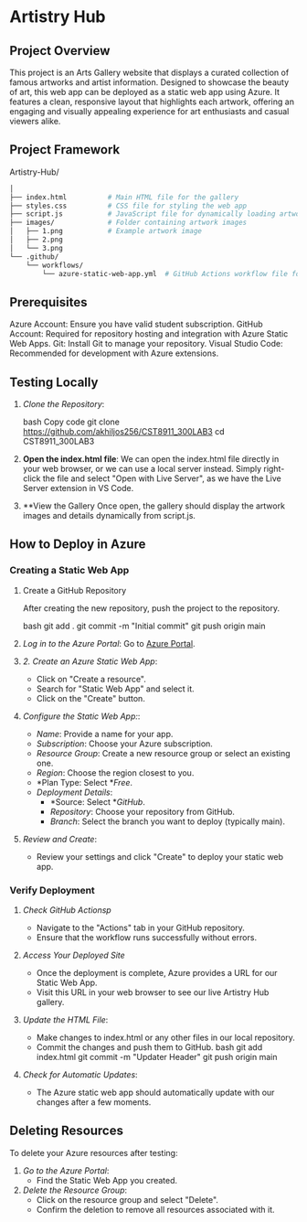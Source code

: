 # Artistry Hub

## Project Overview

This project is an Arts Gallery website that displays a curated collection of famous artworks and artist information. Designed to showcase the beauty of art, this web app can be deployed as a static web app using Azure. It features a clean, responsive layout that highlights each artwork, offering an engaging and visually appealing experience for art enthusiasts and casual viewers alike.

## Project Framework

Artistry-Hub/

```bash
│
├── index.html          # Main HTML file for the gallery
├── styles.css          # CSS file for styling the web app
├── script.js           # JavaScript file for dynamically loading artworks
├── images/             # Folder containing artwork images
│   ├── 1.png           # Example artwork image
│   ├── 2.png
│   └── 3.png
└── .github/
    └── workflows/
        └── azure-static-web-app.yml  # GitHub Actions workflow file for Azure deployment
```


## Prerequisites

Azure Account: Ensure you have valid student subscription.
GitHub Account: Required for repository hosting and integration with Azure Static Web Apps.
Git: Install Git to manage your repository.
Visual Studio Code: Recommended for development with Azure extensions.

## Testing Locally

1. *Clone the Repository*:

    bash
    Copy code
    git clone https://github.com/akhiljos256/CST8911_300LAB3
    cd CST8911_300LAB3
   

2. **Open the index.html file**:
   We can open the index.html file directly in your web browser, or we can use a local server instead. 
   Simply right-click the file and select "Open with Live Server", as we have the Live Server extension in VS Code.

3. **View the Gallery
   Once open, the gallery should display the artwork images and details dynamically from script.js.


## How to Deploy in Azure

### Creating a Static Web App

1. Create a GitHub Repository
   
   After creating the new repository, push the project to the repository.

    bash
   git add .
   git commit -m "Initial commit"
   git push origin main

2. *Log in to the Azure Portal*:
   Go to [Azure Portal](https://portal.azure.com).

3. *2. Create an Azure Static Web App*:
   - Click on "Create a resource".
   - Search for "Static Web App" and select it.
   - Click on the "Create" button.

4. *Configure the Static Web App:*:
   - *Name*: Provide a name for your app.
   - *Subscription*: Choose your Azure subscription.
   - *Resource Group*: Create a new resource group or select an existing one.
   - *Region*: Choose the region closest to you.
   - *Plan Type: Select **Free*.
   - *Deployment Details*:
     - *Source: Select **GitHub*.
     - *Repository*: Choose your repository from GitHub.
     - *Branch*: Select the branch you want to deploy (typically main).

5. *Review and Create*:
   - Review your settings and click "Create" to deploy your static web app.

### Verify Deployment

1. *Check GitHub Actionsp*
   - Navigate to the "Actions" tab in your GitHub repository.
   - Ensure that the workflow runs successfully without errors.

2. *Access Your Deployed Site*
   - Once the deployment is complete, Azure provides a URL for our Static Web App.
   - Visit this URL in your web browser to see our live Artistry Hub gallery.

3. *Update the HTML File*:
   - Make changes to index.html or any other files in our local repository.
   - Commit the changes and push them to GitHub.
   bash
   git add index.html
   git commit -m "Updater Header"
   git push origin main
   
4. *Check for Automatic Updates*:
   - The Azure static web app should automatically update with our changes after a few moments.
   
## Deleting Resources

To delete your Azure resources after testing:

1. *Go to the Azure Portal*:
   - Find the Static Web App you created.
2. *Delete the Resource Group*:
   - Click on the resource group and select "Delete".
   - Confirm the deletion to remove all resources associated with it.